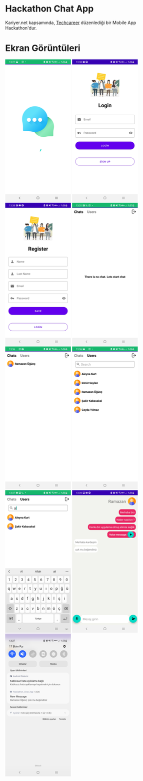 # Hackathon Chat App

Kariyer.net kapsamında, [Techcareer](https://www.techcareer.net) düzenlediği bir Mobile App Hackathon'dur.

# Ekran Görüntüleri

<img src="https://github.com/Yusufsefa/hackathon_chat_app/blob/master/ss/1.jpg" width="210"  alt="hackathon_chat_app 1"/> <img src="https://github.com/Yusufsefa/hackathon_chat_app/blob/master/ss/2.jpg" width="210"  alt="hackathon_chat_app 2"/> <img src="https://github.com/Yusufsefa/hackathon_chat_app/blob/master/ss/3.jpg" width="210"  alt="hackathon_chat_app 3"/> <img src="https://github.com/Yusufsefa/hackathon_chat_app/blob/master/ss/4.jpg" width="210"  alt="hackathon_chat_app 4"/> <img src="https://github.com/Yusufsefa/hackathon_chat_app/blob/master/ss/5.jpg" width="210"  alt="hackathon_chat_app 5"/> <img src="https://github.com/Yusufsefa/hackathon_chat_app/blob/master/ss/6.jpg" width="210"  alt="hackathon_chat_app 6"/> <img src="https://github.com/Yusufsefa/hackathon_chat_app/blob/master/ss/7.jpg" width="210"  alt="hackathon_chat_app 7"/> <img src="https://github.com/Yusufsefa/hackathon_chat_app/blob/master/ss/8.jpg" width="210"  alt="hackathon_chat_app 8"/> <img src="https://github.com/Yusufsefa/hackathon_chat_app/blob/master/ss/9.jpg" width="210"  alt="hackathon_chat_app 9"/>

